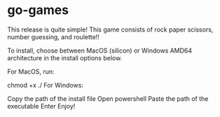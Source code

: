 # go-games
This release is quite simple! This game consists of rock paper scissors, number guessing, and roulette!!

To install, choose between MacOS (silicon) or Windows AMD64 architecture in the install options below.

For MacOS, run:

chmod +x <filename>
./<filename>
For Windows:

Copy the path of the install file
Open powershell
Paste the path of the executable
Enter
Enjoy!
